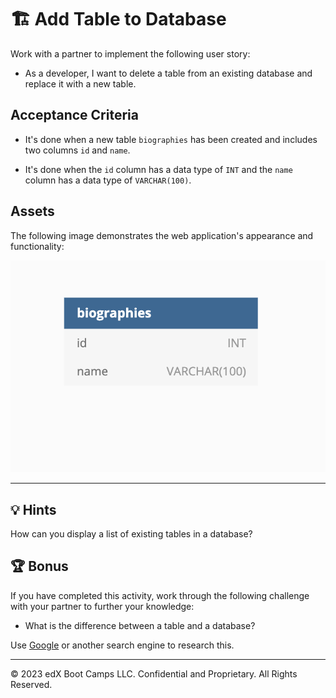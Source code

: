 # 🏗️ Add Table to Database

Work with a partner to implement the following user story:

* As a developer, I want to delete a table from an existing database and replace it with a new table.

## Acceptance Criteria

* It's done when a new table `biographies` has been created and includes two columns `id` and `name`.

* It's done when the `id` column has a data type of `INT` and the `name` column has a data type of `VARCHAR(100)`.

## Assets

The following image demonstrates the web application's appearance and functionality:

![A table called "biographies" contains fields for "id" and "name".](./assets/image_1.png)

---

## 💡 Hints

How can you display a list of existing tables in a database?

## 🏆 Bonus

If you have completed this activity, work through the following challenge with your partner to further your knowledge:

* What is the difference between a table and a database?

Use [Google](https://www.google.com) or another search engine to research this.

---
© 2023 edX Boot Camps LLC. Confidential and Proprietary. All Rights Reserved.
